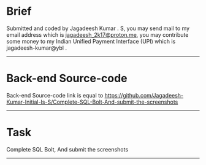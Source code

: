 # Brief 

Submitted and coded by Jagadeesh Kumar . S, you may send mail to my email address which is jagadeesh_2k17@proton.me, you may contribute some money to my Indian Unified Payment Interface (UPI) which is jagadeesh-kumar@ybl .

<hr/>

# Back-end Source-code

Back-end Source-code link is equal to
https://github.com/Jagadeesh-Kumar-Initial-Is-S/Complete-SQL-Bolt-And-submit-the-screenshots

<hr/>

# Task 

Complete SQL Bolt, And submit the screenshots

<hr/>
